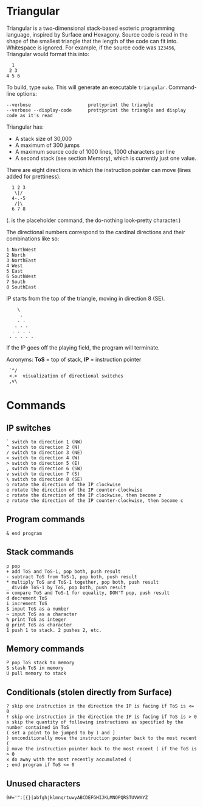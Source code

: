 # Triangular

Triangular is a two-dimensional stack-based esoteric programming language, inspired by Surface and Hexagony.
Source code is read in the shape of the smallest triangle that the length of the code can fit into. Whitespace is ignored.
For example, if the source code was `123456`, Triangular would format this into:

      1
     2 3
    4 5 6

To build, type `make`. This will generate an executable `triangular`. Command-line options:

    --verbose                     prettyprint the triangle
    --verbose --display-code      prettyprint the triangle and display code as it's read

Triangular has:

 - A stack size of 30,000
 - A maximum of 300 jumps
 - A maximum source code of 1000 lines, 1000 characters per line
 - A second stack (see section Memory), which is currently just one value.

There are eight directions in which the instruction pointer can move (lines added for prettiness):

      1 2 3
       \|/
      4-.-5
       /|\
      6 7 8

(. is the placeholder command, the do-nothing look-pretty character.)

The directional numbers correspond to the cardinal directions and their combinations like so:

    1 NorthWest
    2 North
    3 NorthEast
    4 West
    5 East
    6 SouthWest
    7 South
    8 SouthEast

IP starts from the top of the triangle, moving in direction 8 (SE).

        \
         .
        . .
       . . .
      . . . .
     . . . . .

If the IP goes off the playing field, the program will terminate.

Acronyms: **ToS** = top of stack, **IP** = instruction pointer

     `^/
     <.>  visualization of directional switches
     ,v\

# Commands

## IP switches

    ` switch to direction 1 (NW)
    ^ switch to direction 2 (N)
    / switch to direction 3 (NE)
    < switch to direction 4 (W)
    > switch to direction 5 (E)
    , switch to direction 6 (SW)
    v switch to direction 7 (S)
    \ switch to direction 8 (SE)
    o rotate the direction of the IP clockwise
    e rotate the direction of the IP counter-clockwise
    c rotate the direction of the IP clockwise, then become z
    z rotate the direction of the IP counter-clockwise, then become c

## Program commands

    & end program

## Stack commands

    p pop
    + add ToS and ToS-1, pop both, push result
    - subtract ToS from ToS-1, pop both, push result
    * multiply ToS and ToS-1 together, pop both, push result
    _ divide ToS-1 by ToS, pop both, push result
    = compare ToS and ToS-1 for equality, DON'T pop, push result
    d decrement ToS
    i increment ToS
    $ input ToS as a number
    ~ input ToS as a character
    % print ToS as integer
    @ print ToS as character
    1 push 1 to stack. 2 pushes 2, etc.

## Memory commands

    P pop ToS stack to memory
    S stash ToS in memory
    U pull memory to stack

## Conditionals (stolen directly from Surface)

    ? skip one instruction in the direction the IP is facing if ToS is <= 0
    ! skip one instruction in the direction the IP is facing if ToS is > 0
    s skip the quantity of following instructions as specified by the number contained in ToS
    ( set a point to be jumped to by ) and ]
    ) unconditionally move the instruction pointer back to the most recent (
    ] move the instruction pointer back to the most recent ( if the ToS is > 0
    x do away with the most recently accumulated (
    ; end program if ToS <= 0

## Unused characters

    0#='":[{}|abfghjklmnqrtuwyABCDEFGHIJKLMNOPQRSTUVWXYZ
